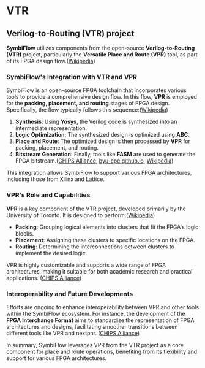 # VTR


## **Verilog-to-Routing (VTR)** project

**SymbiFlow** utilizes components from the open-source **Verilog-to-Routing (VTR)** project, particularly the **Versatile Place and Route (VPR)** tool, as part of its FPGA design flow.([Wikipedia][1])

### SymbiFlow's Integration with VTR and VPR

SymbiFlow is an open-source FPGA toolchain that incorporates various tools to provide a comprehensive design flow. In this flow, **VPR** is employed for the **packing, placement, and routing** stages of FPGA design. Specifically, the flow typically follows this sequence:([Wikipedia][1])

1. **Synthesis**: Using **Yosys**, the Verilog code is synthesized into an intermediate representation.
2. **Logic Optimization**: The synthesized design is optimized using **ABC**.
3. **Place and Route**: The optimized design is then processed by **VPR** for packing, placement, and routing.
4. **Bitstream Generation**: Finally, tools like **FASM** are used to generate the FPGA bitstream.([CHIPS Alliance][2], [byu-cpe.github.io][3], [Wikipedia][1])

This integration allows SymbiFlow to support various FPGA architectures, including those from Xilinx and Lattice.&#x20;

### VPR's Role and Capabilities

**VPR** is a key component of the VTR project, developed primarily by the University of Toronto. It is designed to perform:([Wikipedia][1])

* **Packing**: Grouping logical elements into clusters that fit the FPGA's logic blocks.
* **Placement**: Assigning these clusters to specific locations on the FPGA.
* **Routing**: Determining the interconnections between clusters to implement the desired logic.

VPR is highly customizable and supports a wide range of FPGA architectures, making it suitable for both academic research and practical applications. ([CHIPS Alliance][2])

### Interoperability and Future Developments

Efforts are ongoing to enhance interoperability between VPR and other tools within the SymbiFlow ecosystem. For instance, the development of the **FPGA Interchange Format** aims to standardize the representation of FPGA architectures and designs, facilitating smoother transitions between different tools like VPR and nextpnr. ([CHIPS Alliance][2])

In summary, SymbiFlow leverages VPR from the VTR project as a core component for place and route operations, benefiting from its flexibility and support for various FPGA architectures.

[1]: https://en.wikipedia.org/wiki/Verilog-to-Routing?utm_source=chatgpt.com "Verilog-to-Routing"
[2]: https://www.chipsalliance.org/news/symbiflow-fpga-interchange-format-to-enable-interoperable-fpga-tooling/?utm_source=chatgpt.com "SymbiFlow FPGA Interchange Format to Enable Interoperable FPGA ..."
[3]: https://byu-cpe.github.io/ComputingBootCamp/tutorials/vtr/?utm_source=chatgpt.com "VTR • BYU Computing Bootcamp - GitHub Pages"
